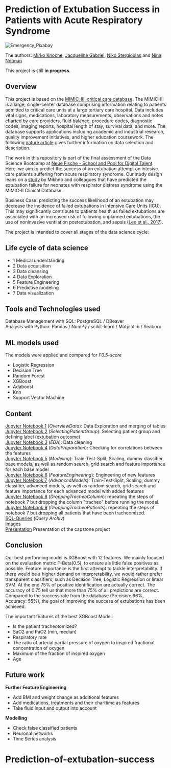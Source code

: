 # Prediction of Extubation Success in Patients with Acute Respiratory Syndrome 

![Emergency_Pixabay](https://user-images.githubusercontent.com/67256213/99786324-a019f100-2b1e-11eb-9d97-84e3a76a71dc.png)

The authors: [Mirko Knoche](https://github.com/CrazyBigFoot), [Jacqueline Gabriel](https://github.com/gabriel-hd73), [Niko Stergioulas](https://github.com/stervet) and [Nina Notman](https://github.com/NinaNotman)

This project is still **in progress**.

## Overview 

This project is based on the [MIMIC-III, critical care database](https://mimic.physionet.org/). The MIMIC-III is a large, single-center database comprising information relating to patients admitted to critical care units at a large tertiary care hospital. Data includes vital signs, medications, laboratory measurements, observations and notes charted by care providers, fluid balance, procedure codes, diagnostic codes, imaging reports, hospital length of stay, survival data, and more. The database supports applications including academic and industrial research, quality improvement initiatives, and higher education coursework. The following [nature article](https://www.nature.com/articles/sdata201635) gives further information on data selection and description. 

The work in this repository is part of the final assessment of the Data Science Bootcamp at [Neue Fische - School and Pool for Digital Talent](https://www.neuefische.de/). Here, we aim to predict the success of an extubation attempt on intesive care patients suffering from acute respiratory syndrome. Our study design leans on a [study](https://pubmed.ncbi.nlm.nih.gov/23367074/) by Mikhno and colleagues that have predicted the extubation failure for neonates with respirator distress syndrome using the MIMIC-II Clinical Database. 

Business Case: predicting the success likelihood of an extubation may decrease the incidence of failed extubations in Intensive Care Units (ICU). This may significantly contribute to patients health as failed extubations are associated with an increased risk of following unplanned extubations, the use of noninvasive ventilation postextubation, and sepsis ([Lee et al., 2017](https://www.ncbi.nlm.nih.gov/pmc/articles/PMC5363101/)). 

The project is intended to cover all stages of the data science cycle:

## Life cycle of data science

- 1 Medical understanding
- 2 Data acquisition
- 3 Data cleansing
- 4 Data Exploration
- 5 Feature Engineering
- 6 Predictive modeling
- 7 Data visualization

## Tools and Technologies used 
Database Management with SQL: PostgreSQL / DBeaver  
Analysis with Python: Pandas / NumPy / scikit-learn / Matplotlib / Seaborn 

## ML models used
The models were applied and compared for *F0.5-score* 

- Logistic Regression
- Decision Tree
- Random Forest
- XGBoost 
- Adaboost 
- Knn
- Support Vector Machine
 
## Content
[Jupyter Notebook 1](https://github.com/stervet/Prediction-of-extubation-success/blob/main/01_OverviewData.ipynb) (*OverviewData*): Data Exploration and merging of tables  
[Jupyter Notebook 2](https://github.com/stervet/Prediction-of-extubation-success/blob/main/02_SelectingPatientgroupFeaturesLabel.ipynb) (*SelectingPatientGroup*): Selecting patient group and defining label (extubation outcome)  
[Jupyter Notebook 3](https://github.com/stervet/Prediction-of-extubation-success/blob/main/03_EDA_mimic.ipynb) (*EDA*): Data cleaning  
[Jupyter Notebook 4](https://github.com/stervet/Prediction-of-extubation-success/blob/main/04_EDA_and_Preperation_Modelling.ipynb) (*DataPreparation*): Checking for correlations between the features  
[Jupyter Notebook 5](https://github.com/stervet/Prediction-of-extubation-success/blob/main/05_Modeling.ipynb) (*Modeling*): Train-Test-Split, Scaling, dummy classifier, base models, as well as random search, grid search and feature importance for each base model  
[Jupyter Notebook 6](https://github.com/stervet/Prediction-of-extubation-success/blob/main/06_Feature_engineering_Advanced_model.ipynb) (*FeatureEngineering*): Engineering of new features  
[Jupyter Notebook 7](https://github.com/stervet/Prediction-of-extubation-success/blob/main/07_Advanced_Model.ipynb) (*AdvancedModels*): Train-Test-Split, Scaling, dummy classifier, advanced models, as well as random search, grid search and feature importance for each advanced model with added features  
[Jupyter Notebook 8](https://github.com/stervet/Prediction-of-extubation-success/blob/main/08_Model-without_tracheo_column.ipynb) (*DroppingTracheoColumn*): repeating the steps of notebook 7 but dropping the column "tracheo" before running the model.  
[Jupyter Notebook 9](https://github.com/stervet/Prediction-of-extubation-success/blob/main/09_Model_without_tracheo_rows.ipynb) (*DroppingTracheoPatients*): repeating the steps of notebook 7 but dropping all patients that have been tracheomized.  
[SQL-Queries](https://github.com/stervet/Prediction-of-extubation-success/tree/main/sql) (*Query Archiv*)  
[Images](https://github.com/stervet/Prediction-of-extubation-success/tree/main/images)  
[Presentation](https://github.com/stervet/Prediction-of-extubation-success/blob/main/PDF_Version_CDS_Extubation_MIMIC3.pdf) Presentation of the capstone project

## Conclusion
Our best performing model is XGBoost with 12 features. We mainly focused on the evaluation metric F-Beta(0.5), to ensure als little false positives as possible. Feature importance is the first attempt to tackle interpretability. If there would be a higher demand on interpretability, we would rather prefer transparent classifiers, such as Decision Tree, Logistic Regression or linear SVM. At the end 75% of positive identification are actually correct. The accuracy of 0.75 tell us that more than 75% of all predictions are correct. Compared to the success rate from the database (Precison: 66%, Accuracy: 55%), the goal of improving the success of extubations has been achieved.

The important features of the best XGBoost Model:  
- Is the patient tracheotomized?
- SaO2 and PaO2 (min, median)
- Respiratory rate
- The ratio of arterial partial pressure of oxygen to inspired fractional concentration of oxygen
- Maximum of the fraction of inspired oxygen
- Age

## Future work
**Further Feature Engineering**
- Add BMI and weight change as additional features
- Add medications, treatments and their charttime as features
- Take fluid input and output into account

**Modelling**
- Check false classified patients
- Neuronal networks
- Time Series analysis
# Prediction-of-extubation-success
